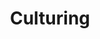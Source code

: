 ---
layout: single
title:  "Culturing"
categories: Projects Biominerals
header:
  teaser: assets/images/pj-culturing-teaser.png
---